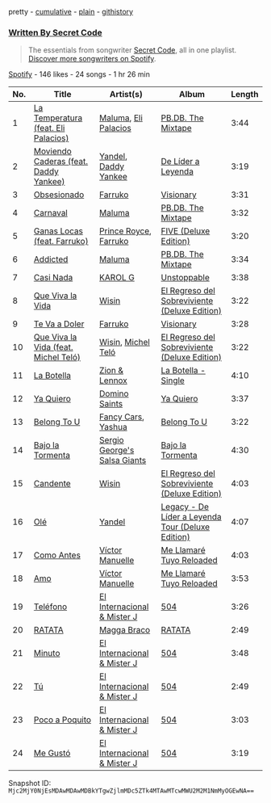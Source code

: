 pretty - [cumulative](/playlists/cumulative/37i9dQZF1EFKmVW6fwfVy7.md) - [plain](/playlists/plain/37i9dQZF1EFKmVW6fwfVy7) - [githistory](https://github.githistory.xyz/mackorone/spotify-playlist-archive/blob/main/playlists/plain/37i9dQZF1EFKmVW6fwfVy7)

### [Written By Secret Code](https://open.spotify.com/playlist/37i9dQZF1EFKmVW6fwfVy7)

> The essentials from songwriter <a href="https://artists.spotify.com/songwriter/4xM35ABybAg3jkLchXkqbD">Secret Code</a>, all in one playlist\. <a href="spotify:genre:0JQ5DAqbMKFSCjnQr8QZ3O">Discover more songwriters on Spotify</a>.

[Spotify](https://open.spotify.com/user/spotify) - 146 likes - 24 songs - 1 hr 26 min

| No. | Title | Artist(s) | Album | Length |
|---|---|---|---|---|
| 1 | [La Temperatura \(feat\. Eli Palacios\)](https://open.spotify.com/track/03f28Kmu5AlIdKAfEJiI8F) | [Maluma](https://open.spotify.com/artist/1r4hJ1h58CWwUQe3MxPuau), [Eli Palacios](https://open.spotify.com/artist/06U8PS34QCpLW3CqwJgfj2) | [PB.DB\. The Mixtape](https://open.spotify.com/album/6aAnALBukLj6fVuwfnMkvc) | 3:44 |
| 2 | [Moviendo Caderas \(feat\. Daddy Yankee\)](https://open.spotify.com/track/0bdL8X3MrX51dRz231BFtv) | [Yandel](https://open.spotify.com/artist/0eHQ9o50hj6ZDNBt6Ys1sD), [Daddy Yankee](https://open.spotify.com/artist/4VMYDCV2IEDYJArk749S6m) | [De Líder a Leyenda](https://open.spotify.com/album/6t3uUCp5kGlcXKmSfDl3Ul) | 3:19 |
| 3 | [Obsesionado](https://open.spotify.com/track/5Jt4zdXTd9y1zxihiNYQI1) | [Farruko](https://open.spotify.com/artist/329e4yvIujISKGKz1BZZbO) | [Visionary](https://open.spotify.com/album/1zFp5Q3Dgo8wmKsmfZ23QX) | 3:31 |
| 4 | [Carnaval](https://open.spotify.com/track/1VG7hlZpY73n8h8NgidVTh) | [Maluma](https://open.spotify.com/artist/1r4hJ1h58CWwUQe3MxPuau) | [PB.DB\. The Mixtape](https://open.spotify.com/album/6aAnALBukLj6fVuwfnMkvc) | 3:32 |
| 5 | [Ganas Locas \(feat\. Farruko\)](https://open.spotify.com/track/7JpzzaCzljQdfnG7wPRqSe) | [Prince Royce](https://open.spotify.com/artist/3MHaV05u0io8fQbZ2XPtlC), [Farruko](https://open.spotify.com/artist/329e4yvIujISKGKz1BZZbO) | [FIVE \(Deluxe Edition\)](https://open.spotify.com/album/7fIqsFfeYEEP9RO25KHj8P) | 3:20 |
| 6 | [Addicted](https://open.spotify.com/track/53qRbGU51JPsd2EtWs2W6A) | [Maluma](https://open.spotify.com/artist/1r4hJ1h58CWwUQe3MxPuau) | [PB.DB\. The Mixtape](https://open.spotify.com/album/6aAnALBukLj6fVuwfnMkvc) | 3:34 |
| 7 | [Casi Nada](https://open.spotify.com/track/7p7erLN6ursMA8uvWiXj7Z) | [KAROL G](https://open.spotify.com/artist/790FomKkXshlbRYZFtlgla) | [Unstoppable](https://open.spotify.com/album/12nlJpvrOd7tTOaCxB1UeR) | 3:38 |
| 8 | [Que Viva la Vida](https://open.spotify.com/track/6IqbQelrOB6nTORNj4q2Ma) | [Wisin](https://open.spotify.com/artist/3E6xrwgnVfYCrCs0ePERDz) | [El Regreso del Sobreviviente \(Deluxe Edition\)](https://open.spotify.com/album/3Oc7TFerme2LybRGVAcESO) | 3:22 |
| 9 | [Te Va a Doler](https://open.spotify.com/track/6Tl2adJMlwUjGcNu990oRN) | [Farruko](https://open.spotify.com/artist/329e4yvIujISKGKz1BZZbO) | [Visionary](https://open.spotify.com/album/1zFp5Q3Dgo8wmKsmfZ23QX) | 3:28 |
| 10 | [Que Viva la Vida \(feat\. Michel Teló\)](https://open.spotify.com/track/6nEH8VwvfbKhvLMUJtDeju) | [Wisin](https://open.spotify.com/artist/3E6xrwgnVfYCrCs0ePERDz), [Michel Teló](https://open.spotify.com/artist/1sDVuztNhGcetCLChkleDA) | [El Regreso del Sobreviviente \(Deluxe Edition\)](https://open.spotify.com/album/3Oc7TFerme2LybRGVAcESO) | 3:22 |
| 11 | [La Botella](https://open.spotify.com/track/2pfvx4NA4vqKWs9OvtVUWv) | [Zion & Lennox](https://open.spotify.com/artist/21451j1KhjAiaYKflxBjr1) | [La Botella \- Single](https://open.spotify.com/album/01VCBne2dn3GZxwYJ1E8sa) | 4:10 |
| 12 | [Ya Quiero](https://open.spotify.com/track/5da9TFtn7mGT89pvmFAnkx) | [Domino Saints](https://open.spotify.com/artist/4me3aAjTrjTDsSUnLcIXfZ) | [Ya Quiero](https://open.spotify.com/album/4Q0XW7zh13X0eYSLWM2Yie) | 3:37 |
| 13 | [Belong To U](https://open.spotify.com/track/6pG8mlZHcSt14eQCOQxA2N) | [Fancy Cars](https://open.spotify.com/artist/6qDAseNQcBQiKVv35eitem), [Yashua](https://open.spotify.com/artist/4zTLrRqcBmj7ZDuLUrKBL1) | [Belong To U](https://open.spotify.com/album/5l6kqmgrEYVjZn4ITiZ0jq) | 3:22 |
| 14 | [Bajo la Tormenta](https://open.spotify.com/track/5ZAOaE4F1W9ZC11Y54PxDp) | [Sergio George's Salsa Giants](https://open.spotify.com/artist/3nJzZhqUy9sP4YBdbbRa6g) | [Bajo la Tormenta](https://open.spotify.com/album/2xt5tnrxEQvqOakcvoypfu) | 4:30 |
| 15 | [Candente](https://open.spotify.com/track/6574cREkKxYyrpKs1k8ZHu) | [Wisin](https://open.spotify.com/artist/3E6xrwgnVfYCrCs0ePERDz) | [El Regreso del Sobreviviente \(Deluxe Edition\)](https://open.spotify.com/album/3Oc7TFerme2LybRGVAcESO) | 4:03 |
| 16 | [Olé](https://open.spotify.com/track/1bvchohAYUOUzs2VFg5csn) | [Yandel](https://open.spotify.com/artist/0eHQ9o50hj6ZDNBt6Ys1sD) | [Legacy \- De Líder a Leyenda Tour \(Deluxe Edition\)](https://open.spotify.com/album/0kEZti5UKQ2Dgc5o5ts5TQ) | 4:07 |
| 17 | [Como Antes](https://open.spotify.com/track/35H0Rl34q7UoRuSsf4QOxr) | [Víctor Manuelle](https://open.spotify.com/artist/4N5fp4zhTsVITZTVfsXpc2) | [Me Llamaré Tuyo Reloaded](https://open.spotify.com/album/3vCYjsWpDRQVcF940ElOTA) | 4:03 |
| 18 | [Amo](https://open.spotify.com/track/5zd0mhZXtuEkT34bs5Pp3M) | [Víctor Manuelle](https://open.spotify.com/artist/4N5fp4zhTsVITZTVfsXpc2) | [Me Llamaré Tuyo Reloaded](https://open.spotify.com/album/3vCYjsWpDRQVcF940ElOTA) | 3:53 |
| 19 | [Teléfono](https://open.spotify.com/track/0ScX4wxJkZhsyEbIPYZljr) | [El Internacional & Mister J](https://open.spotify.com/artist/2cYSl8IdyVdg17ba9SIO3t) | [504](https://open.spotify.com/album/3CBiA4jPz1DhG5SOURMatU) | 3:26 |
| 20 | [RATATA](https://open.spotify.com/track/3NT6M6y5tQm9TSAlM15lJa) | [Magga Braco](https://open.spotify.com/artist/5Z7xqGrhIcY0SWAe1sthrZ) | [RATATA](https://open.spotify.com/album/0eukAEaPLgfLeCHJyeitJe) | 2:49 |
| 21 | [Minuto](https://open.spotify.com/track/0XrFvfVrKviEKMp59WdAgm) | [El Internacional & Mister J](https://open.spotify.com/artist/2cYSl8IdyVdg17ba9SIO3t) | [504](https://open.spotify.com/album/3CBiA4jPz1DhG5SOURMatU) | 3:48 |
| 22 | [Tú](https://open.spotify.com/track/4iOvBMJaQHYVr5ZcxBpN0K) | [El Internacional & Mister J](https://open.spotify.com/artist/2cYSl8IdyVdg17ba9SIO3t) | [504](https://open.spotify.com/album/3CBiA4jPz1DhG5SOURMatU) | 2:49 |
| 23 | [Poco a Poquito](https://open.spotify.com/track/59NmhscVDdq8lPILs9fF3p) | [El Internacional & Mister J](https://open.spotify.com/artist/2cYSl8IdyVdg17ba9SIO3t) | [504](https://open.spotify.com/album/3CBiA4jPz1DhG5SOURMatU) | 3:03 |
| 24 | [Me Gustó](https://open.spotify.com/track/0qZLgZHQ7JlRyE8oiBYKbS) | [El Internacional & Mister J](https://open.spotify.com/artist/2cYSl8IdyVdg17ba9SIO3t) | [504](https://open.spotify.com/album/3CBiA4jPz1DhG5SOURMatU) | 3:19 |

Snapshot ID: `Mjc2MjY0NjEsMDAwMDAwMDBkYTgwZjlmMDc5ZTk4MTAwMTcwMWU2M2M1NmMyOGEwNA==`
